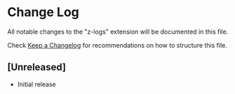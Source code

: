 # Change Log

All notable changes to the "z-logs" extension will be documented in this file.

Check [Keep a Changelog](http://keepachangelog.com/) for recommendations on how to structure this file.

## [Unreleased]

- Initial release